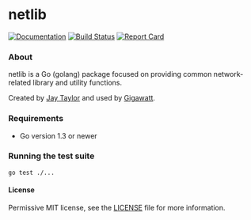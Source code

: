 # netlib

[![Documentation](https://godoc.org/github.com/gigawattio/netlib?status.svg)](https://godoc.org/github.com/gigawattio/netlib)
[![Build Status](https://travis-ci.org/gigawattio/netlib.svg?branch=master)](https://travis-ci.org/gigawattio/netlib)
[![Report Card](https://goreportcard.com/badge/github.com/gigawattio/netlib)](https://goreportcard.com/report/github.com/gigawattio/netlib)

### About

netlib is a Go (golang) package focused on providing common network-related library and utility functions.

Created by [Jay Taylor](https://jaytaylor.com/) and used by [Gigawatt](https://gigawatt.io/).

### Requirements

* Go version 1.3 or newer

### Running the test suite

    go test ./...

#### License

Permissive MIT license, see the [LICENSE](LICENSE) file for more information.
